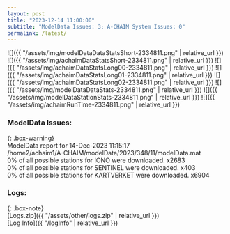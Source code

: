 ```yaml
---
layout: post
title: "2023-12-14 11:00:00"
subtitle: "ModelData Issues: 3; A-CHAIM System Issues: 0"
permalink: /latest/
---
```


![]({{ "/assets/img/modelDataDataStatsShort-2334811.png" | relative_url }})
![]({{ "/assets/img/achaimDataStatsShort-2334811.png" | relative_url }})
![]({{ "/assets/img/achaimDataStatsLong00-2334811.png" | relative_url }})
![]({{ "/assets/img/achaimDataStatsLong01-2334811.png" | relative_url }})
![]({{ "/assets/img/achaimDataStatsLong02-2334811.png" | relative_url }})
![]({{ "/assets/img/modelDataDataStats-2334811.png" | relative_url }})
![]({{ "/assets/img/modelDataStationStats-2334811.png" | relative_url }})
![]({{ "/assets/img/achaimRunTime-2334811.png" | relative_url }})


### ModelData Issues:  
  
{: .box-warning}  
 ModelData report for 14-Dec-2023 11:15:17   
 /home2/achaim1/A-CHAIM/modelData/2023/348/11/modelData.mat   
 0% of all possible stations for IONO were downloaded. x2683   
 0% of all possible stations for SENTINEL were downloaded. x403   
 0% of all possible stations for KARTVERKET were downloaded. x6904   
  


### Logs:  
  
{: .box-note}  
[Logs.zip]({{ "/assets/other/logs.zip" | relative_url }})  
[Log Info]({{ "/logInfo" | relative_url }})  
